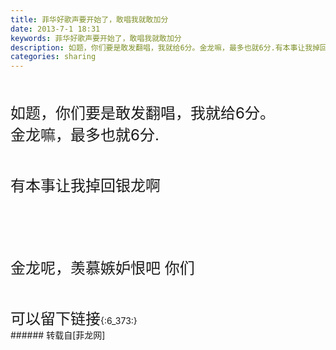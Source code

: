 ```yaml
---
title: 菲华好歌声要开始了，敢唱我就敢加分
date: 2013-7-1 18:31
keywords: 菲华好歌声要开始了，敢唱我就敢加分
description: 如题，你们要是敢发翻唱，我就给6分。金龙嘛，最多也就6分.有本事让我掉回银龙啊金龙呢，羡慕嫉妒恨吧 你们可以留下链接{:6_373:}
categories: sharing
---
```

<td class="t_f" id="postmessage_13827">

<br/>
<br/>
<font size="5">如题，你们要是敢发翻唱，我就给6分。<img alt="" border="0" onclick="" onmouseover="" smilieid="255" src="static/image/smiley/Xiongmao/40.gif"/></font><font size="5"><br/>
</font><font size="5">金龙嘛，最多也就6分.<img alt="" border="0" onclick="" onmouseover="" smilieid="105" src="static/image/smiley/qiubilong/4.gif"/></font><br/>
<font size="5"><br/>
</font><br/>
<font size="5">有本事让我掉回银龙啊<img alt="" border="0" onclick="" onmouseover="" smilieid="90" src="static/image/smiley/qiubilong/16.gif"/></font><br/>
<br/>
<br/>
<br/>
<font size="5"><br/>
</font><br/>
<font size="5"><img alt="" border="0" onclick="" onmouseover="" smilieid="279" src="static/image/smiley/Xiongmao/45.gif"/>金龙呢，羡慕嫉妒恨吧 你们</font><br/>
<font size="5"><br/>
</font><br/>
<font size="5">可以留下链接</font>{:6_373:}<br/>
</td>
###### 转载自[菲龙网]